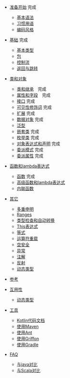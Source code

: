 
* [准备开始](GettingStarted/README.md) 完成
   * [基本语法](GettingStarted/Basic-Syntax.md) 
   * [习惯用语](GettingStarted/Idioms.md) 
   * [编码风格](GettingStarted/Coding-Conventions.md) 

* [基础](Basics/README.md) 完成
   * [基本类型](Basics/Basic-Types.md)
   * [包](Basics/Packages.md)
   * [控制流](Basics/Control-Flow.md)
   * [返回与跳转](Basics/Returns-and-Jumps.md)

* [类和对象](ClassesAndObjects/README.md)
   * [类和继承](ClassesAndObjects/Classes-and-Inheritance.md)　完成
   * [属性和字段](ClassesAndObjects/Properties-and-Filds.md)　完成
   * [接口](ClassesAndObjects/Interfaces.md) 完成
   * [可见性修饰词](ClassesAndObjects/Visibility-Modifiers.md) 完成
   * [扩展](ClassesAndObjects/Extensions.md) 完成
   * [数据对象](ClassesAndObjects/Data-Classes.md) 完成
   * [泛型](ClassesAndObjects/Generics.md)
   * [嵌套类](ClassesAndObjects/NestedClasses.md) 完成
   * [枚举类](ClassesAndObjects/EnumClasses.md) 完成
   * [对象表达式和声明](ClassesAndObjects/ObjectExpressicAndDeclarations.md) 完成
   * [委派模式](ClassesAndObjects/Delegation.md) 完成
   * [委派属性](ClassesAndObjects/DelegationProperties.md) 完成

* [函数和lambda表达式](FunctionsAndLambdas/README.md)
   * [函数](FunctionsAndLambdas/Functions.md) 完成
   * [高级函数和lambda表达式](FunctionsAndLambdas/Higher-OrderFunctionsAndLambdas.md)
   * [内联函数](FunctionsAndLambdas/InlineFunctions.md)

* [其它](Other/README.md)
   * [多重申明](Other/Multi-Declarations.md)
   * [Ranges](Other/Ranges.md)
   * [类型检查和自动转换](Other/Type-Checks-and-Casts.md)
   * [This表达式](Other/This-Expression.md)
   * [等式](Other/Equality.md)
   * [运算符重载](Other/Opetator-overloading.md)
   * [空安全](Other/Null-Safety.md)
   * [异常](Other/Exceptions.md)
   * [注解](Other/Annotations.md)
   * [反射](Other/Reflection.md)
   * [动态类型](Other/Dynamic-Type.md)

* [参考](Reference/README.md)

* [互用性](Interop/README.md)
   * [动态类型](Interop/Java-Interop.md)

* [工具](Tools/README.md)
   * [Kotlin代码文档](Tools/Documenting-Kotlin-Code.md)
   * [使用Maven](Tools/Using-Maven.md)
   * [使用Ant](Tools/Using-Ant.md)
   * [使用Griffon](Tools/Using-Griffon.md)
   * [使用Gradle](Tools/Using-Gradle.md)

* [FAQ](FAQ/README.md)
   * [与java对比](FAQ/Comparison2java.md)
   * [与Scala对比](FAQ/Comparison2Scala.md)
